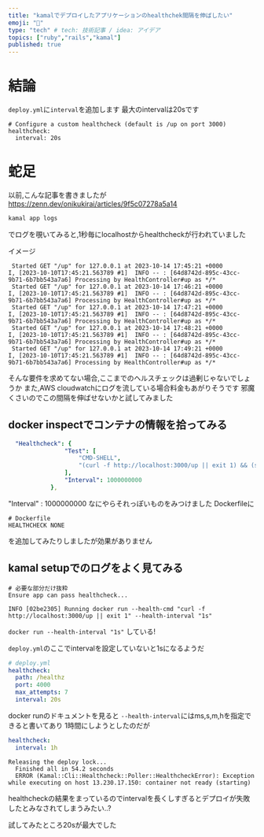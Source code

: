 ```yaml
---
title: "kamalでデプロイしたアプリケーションのhealthchek間隔を伸ばしたい"
emoji: "🎃"
type: "tech" # tech: 技術記事 / idea: アイデア
topics: ["ruby","rails","kamal"]
published: true
---
```


# 結論
`deploy.yml`に`interval`を追加します
最大のintervalは20sです
```
# Configure a custom healthcheck (default is /up on port 3000)
healthcheck:
  interval: 20s
```

# 蛇足
以前,こんな記事を書きましたが
https://zenn.dev/onikukirai/articles/9f5c07278a5a14

```ruby
kamal app logs
```
でログを覗いてみると,1秒毎にlocalhostからhealthcheckが行われていました

イメージ
```log
 Started GET "/up" for 127.0.0.1 at 2023-10-14 17:45:21 +0000
I, [2023-10-10T17:45:21.563789 #1]  INFO -- : [64d8742d-895c-43cc-9b71-6b7bb543a7a6] Processing by HealthController#up as */*
 Started GET "/up" for 127.0.0.1 at 2023-10-14 17:46:21 +0000
I, [2023-10-10T17:45:21.563789 #1]  INFO -- : [64d8742d-895c-43cc-9b71-6b7bb543a7a6] Processing by HealthController#up as */*
 Started GET "/up" for 127.0.0.1 at 2023-10-14 17:47:21 +0000
I, [2023-10-10T17:45:21.563789 #1]  INFO -- : [64d8742d-895c-43cc-9b71-6b7bb543a7a6] Processing by HealthController#up as */*
 Started GET "/up" for 127.0.0.1 at 2023-10-14 17:48:21 +0000
I, [2023-10-10T17:45:21.563789 #1]  INFO -- : [64d8742d-895c-43cc-9b71-6b7bb543a7a6] Processing by HealthController#up as */*
 Started GET "/up" for 127.0.0.1 at 2023-10-14 17:49:21 +0000
I, [2023-10-10T17:45:21.563789 #1]  INFO -- : [64d8742d-895c-43cc-9b71-6b7bb543a7a6] Processing by HealthController#up as */*

```
そんな要件を求めてない場合,ここまでのヘルスチェックは過剰じゃないでしょうか
また,AWS cloudwatchにログを流している場合料金もあがりそうです
邪魔くさいのでこの間隔を伸ばせないかと試してみました


## docker inspectでコンテナの情報を拾ってみる
```yaml
  "Healthcheck": {
                "Test": [
                    "CMD-SHELL",
                    "(curl -f http://localhost:3000/up || exit 1) && (stat /tmp/kamal-cord/cord > /dev/null || exit 1)"
                ],
                "Interval": 1000000000
            },
```
"Interval" : 1000000000
なにやらそれっぽいものをみつけました
Dockerfileに
```
# Dockerfile
HEALTHCHECK NONE
```
を追加してみたりしましたが効果がありません


## kamal setupでのログをよく見てみる

```log
# 必要な部分だけ抜粋
Ensure app can pass healthcheck...

INFO [02be2305] Running docker run --health-cmd "curl -f http://localhost:3000/up || exit 1" --health-interval "1s" 
```

`docker run --health-interval "1s"` している!

`deploy.yml`のここでintervalを設定していないと1sになるようだ

```yml
# deploy.yml
healthcheck:
  path: /healthz
  port: 4000
  max_attempts: 7
  interval: 20s
```

docker runのドキュメントを見ると
`--health-interval`にはms,s,m,hを指定できると書いてあり
1時間にしようとしたのだが


```yml
healthcheck:
  interval: 1h
```


```log
Releasing the deploy lock...
  Finished all in 54.2 seconds
  ERROR (Kamal::Cli::Healthcheck::Poller::HealthcheckError): Exception while executing on host 13.230.17.150: container not ready (starting)
```
  healthcheckの結果をまっているのでintervalを長くしすぎるとデプロイが失敗したとみなされてしまうみたい..?

  試してみたところ20sが最大でした